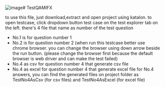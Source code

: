 ![image](https://github.com/user-attachments/assets/46e8dad4-3bf5-44b5-a918-351b7592f069)# TestQAMIFX

to use this file, just download,extract and open project using katalon.
to open testcase, click dropdown button test case on the test explorer tab on the left.
there's 4 file that name as number of the test question 
  - No.1 is for question number 1
  - No.2 is for question number 2 (when run this testcase better use chrome browser. you can change the browser using down arrow beside the run button. (please change the browser first because the default browser is web driver and can make the test failed)
  - No.4 as csv for question number 4 that generate csv file
  - No.4 as excel for question number 4 that generate excel file
for No.4 answers, you can find the generated files on project folder as TestNo4AsCsv (for csv files) and TestNo4AsExcel (for excel file)

